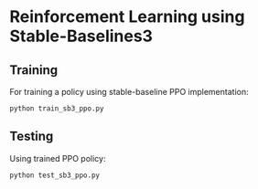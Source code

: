 # Reinforcement Learning using Stable-Baselines3

## Training

For training a policy using stable-baseline PPO implementation:
```
python train_sb3_ppo.py
```

## Testing

Using trained PPO policy:
```
python test_sb3_ppo.py
```
